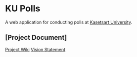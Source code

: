 # KU Polls

A web application for conducting polls at [Kasetsart University](https://www.ku.ac.th).

## [Project Document]

[Project Wiki](../../wiki/Home)
[Vision Statement](../../wiki/Vision%20Statement)
